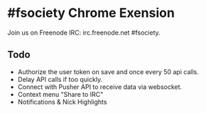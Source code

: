 # \#fsociety Chrome Exension

Join us on Freenode IRC:  irc.freenode.net #fsociety.

## Todo
* Authorize the user token on save and once every 50 api calls.
* Delay API calls if too quickly.
* Connect with Pusher API to receive data via websocket.
* Context menu "Share to IRC"
* Notifications & Nick Highlights
